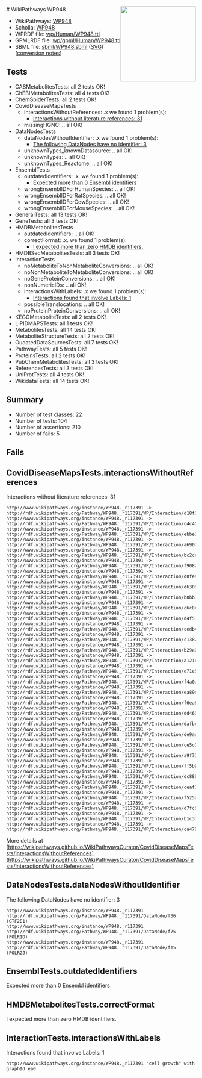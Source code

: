 <img style="float: right; width: 200px" src="../logo.png" />
# WikiPathways WP948

* WikiPathways: [WP948](https://identifiers.org/wikipathways:WP948)
* Scholia: [WP948](https://scholia.toolforge.org/wikipathways/WP948)
* WPRDF file: [wp/Human/WP948.ttl](../wp/Human/WP948.ttl)
* GPMLRDF file: [wp/gpml/Human/WP948.ttl](../wp/gpml/Human/WP948.ttl)
* SBML file: [sbml/WP948.sbml](../sbml/WP948.sbml) ([SVG](../sbml/WP948.svg)) ([conversion notes](../sbml/WP948.txt))

## Tests
* CASMetabolitesTests: all 2 tests OK!
* ChEBIMetabolitesTests: all 4 tests OK!
* ChemSpiderTests: all 2 tests OK!
* CovidDiseaseMapsTests
    * interactionsWithoutReferences: .x we found 1 problem(s):
        * [Interactions without literature references: 31](#9701cd20)
    * missingHGNC: .. all OK!
* DataNodesTests
    * dataNodesWithoutIdentifier: .x we found 1 problem(s):
        * [The following DataNodes have no identifier: 3](#d2d32fa2)
    * unknownTypes_knownDatasource: .. all OK!
    * unknownTypes: .. all OK!
    * unknownTypes_Reactome: .. all OK!
* EnsemblTests
    * outdatedIdentifiers: .x. we found 1 problem(s):
        * [Expected more than 0 Ensembl identifiers](#f44398b7)
    * wrongEnsemblIDForHumanSpecies: .. all OK!
    * wrongEnsemblIDForRatSpecies: .. all OK!
    * wrongEnsemblIDForCowSpecies: .. all OK!
    * wrongEnsemblIDForMouseSpecies: .. all OK!
* GeneralTests: all 13 tests OK!
* GeneTests: all 3 tests OK!
* HMDBMetabolitesTests
    * outdatedIdentifiers: .. all OK!
    * correctFormat: .x. we found 1 problem(s):
        * [I expected more than zero HMDB identifiers.](#ad154c1e)
* HMDBSecMetabolitesTests: all 3 tests OK!
* InteractionTests
    * noMetaboliteToNonMetaboliteConversions: .. all OK!
    * noNonMetaboliteToMetaboliteConversions: .. all OK!
    * noGeneProteinConversions: .. all OK!
    * nonNumericIDs: .. all OK!
    * interactionsWithLabels: .x we found 1 problem(s):
        * [Interactions found that involve Labels: 1](#630d2678)
    * possibleTranslocations: .. all OK!
    * noProteinProteinConversions: .. all OK!
* KEGGMetaboliteTests: all 2 tests OK!
* LIPIDMAPSTests: all 1 tests OK!
* MetabolitesTests: all 14 tests OK!
* MetaboliteStructureTests: all 2 tests OK!
* OudatedDataSourcesTests: all 7 tests OK!
* PathwayTests: all 5 tests OK!
* ProteinsTests: all 2 tests OK!
* PubChemMetabolitesTests: all 3 tests OK!
* ReferencesTests: all 3 tests OK!
* UniProtTests: all 4 tests OK!
* WikidataTests: all 14 tests OK!


## Summary

* Number of test classes: 22
* Number of tests: 104
* Number of assertions: 210
* Number of fails: 5

## Fails

<a name="9701cd20" />

## CovidDiseaseMapsTests.interactionsWithoutReferences

Interactions without literature references: 31
```
http://www.wikipathways.org/instance/WP948._r117391 -> http://rdf.wikipathways.org/Pathway/WP948._r117391/WP/Interaction/d18f3
http://www.wikipathways.org/instance/WP948._r117391 -> http://rdf.wikipathways.org/Pathway/WP948._r117391/WP/Interaction/c4c40
http://www.wikipathways.org/instance/WP948._r117391 -> http://rdf.wikipathways.org/Pathway/WP948._r117391/WP/Interaction/ebbe3
http://www.wikipathways.org/instance/WP948._r117391 -> http://rdf.wikipathways.org/Pathway/WP948._r117391/WP/Interaction/a690f
http://www.wikipathways.org/instance/WP948._r117391 -> http://rdf.wikipathways.org/Pathway/WP948._r117391/WP/Interaction/bc2ce
http://www.wikipathways.org/instance/WP948._r117391 -> http://rdf.wikipathways.org/Pathway/WP948._r117391/WP/Interaction/f9082
http://www.wikipathways.org/instance/WP948._r117391 -> http://rdf.wikipathways.org/Pathway/WP948._r117391/WP/Interaction/d0fea
http://www.wikipathways.org/instance/WP948._r117391 -> http://rdf.wikipathways.org/Pathway/WP948._r117391/WP/Interaction/d6308
http://www.wikipathways.org/instance/WP948._r117391 -> http://rdf.wikipathways.org/Pathway/WP948._r117391/WP/Interaction/b8bb3
http://www.wikipathways.org/instance/WP948._r117391 -> http://rdf.wikipathways.org/Pathway/WP948._r117391/WP/Interaction/c6c8c
http://www.wikipathways.org/instance/WP948._r117391 -> http://rdf.wikipathways.org/Pathway/WP948._r117391/WP/Interaction/d4f51
http://www.wikipathways.org/instance/WP948._r117391 -> http://rdf.wikipathways.org/Pathway/WP948._r117391/WP/Interaction/cedb4
http://www.wikipathways.org/instance/WP948._r117391 -> http://rdf.wikipathways.org/Pathway/WP948._r117391/WP/Interaction/c1382
http://www.wikipathways.org/instance/WP948._r117391 -> http://rdf.wikipathways.org/Pathway/WP948._r117391/WP/Interaction/b29a0
http://www.wikipathways.org/instance/WP948._r117391 -> http://rdf.wikipathways.org/Pathway/WP948._r117391/WP/Interaction/a1216
http://www.wikipathways.org/instance/WP948._r117391 -> http://rdf.wikipathways.org/Pathway/WP948._r117391/WP/Interaction/e71e5
http://www.wikipathways.org/instance/WP948._r117391 -> http://rdf.wikipathways.org/Pathway/WP948._r117391/WP/Interaction/f4a0a
http://www.wikipathways.org/instance/WP948._r117391 -> http://rdf.wikipathways.org/Pathway/WP948._r117391/WP/Interaction/ea89e
http://www.wikipathways.org/instance/WP948._r117391 -> http://rdf.wikipathways.org/Pathway/WP948._r117391/WP/Interaction/f6ea6
http://www.wikipathways.org/instance/WP948._r117391 -> http://rdf.wikipathways.org/Pathway/WP948._r117391/WP/Interaction/dd463
http://www.wikipathways.org/instance/WP948._r117391 -> http://rdf.wikipathways.org/Pathway/WP948._r117391/WP/Interaction/dafbc
http://www.wikipathways.org/instance/WP948._r117391 -> http://rdf.wikipathways.org/Pathway/WP948._r117391/WP/Interaction/de9ae
http://www.wikipathways.org/instance/WP948._r117391 -> http://rdf.wikipathways.org/Pathway/WP948._r117391/WP/Interaction/ce5c0
http://www.wikipathways.org/instance/WP948._r117391 -> http://rdf.wikipathways.org/Pathway/WP948._r117391/WP/Interaction/a9f73
http://www.wikipathways.org/instance/WP948._r117391 -> http://rdf.wikipathways.org/Pathway/WP948._r117391/WP/Interaction/ff5b9
http://www.wikipathways.org/instance/WP948._r117391 -> http://rdf.wikipathways.org/Pathway/WP948._r117391/WP/Interaction/dc889
http://www.wikipathways.org/instance/WP948._r117391 -> http://rdf.wikipathways.org/Pathway/WP948._r117391/WP/Interaction/ceaf3
http://www.wikipathways.org/instance/WP948._r117391 -> http://rdf.wikipathways.org/Pathway/WP948._r117391/WP/Interaction/f525a
http://www.wikipathways.org/instance/WP948._r117391 -> http://rdf.wikipathways.org/Pathway/WP948._r117391/WP/Interaction/d7fc6
http://www.wikipathways.org/instance/WP948._r117391 -> http://rdf.wikipathways.org/Pathway/WP948._r117391/WP/Interaction/b1c3d
http://www.wikipathways.org/instance/WP948._r117391 -> http://rdf.wikipathways.org/Pathway/WP948._r117391/WP/Interaction/ca478
```

More details at [https://wikipathways.github.io/WikiPathwaysCurator/CovidDiseaseMapsTests/interactionsWithoutReferences](https://wikipathways.github.io/WikiPathwaysCurator/CovidDiseaseMapsTests/interactionsWithoutReferences)

<a name="d2d32fa2" />

## DataNodesTests.dataNodesWithoutIdentifier

The following DataNodes have no identifier: 3
```
http://www.wikipathways.org/instance/WP948._r117391 http://rdf.wikipathways.org/Pathway/WP948._r117391/DataNode/f36 (GTF2E1)
http://www.wikipathways.org/instance/WP948._r117391 http://rdf.wikipathways.org/Pathway/WP948._r117391/DataNode/f75 (POLR1D)
http://www.wikipathways.org/instance/WP948._r117391 http://rdf.wikipathways.org/Pathway/WP948._r117391/DataNode/f15 (POLR2J)
```

<a name="f44398b7" />

## EnsemblTests.outdatedIdentifiers

Expected more than 0 Ensembl identifiers
<a name="ad154c1e" />

## HMDBMetabolitesTests.correctFormat

I expected more than zero HMDB identifiers.
<a name="630d2678" />

## InteractionTests.interactionsWithLabels

Interactions found that involve Labels: 1
```
http://www.wikipathways.org/instance/WP948._r117391 "cell growth" with graphId ea0
```

